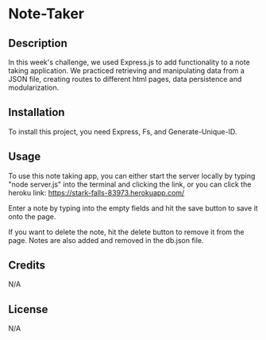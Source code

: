 # Note-Taker
## Description

In this week's challenge, we used Express.js to add functionality to a note taking application. We practiced retrieving and manipulating data from a JSON file, creating routes to different html pages, data persistence and modularization. 

## Installation

To install this project, you need Express, Fs, and Generate-Unique-ID.

## Usage

To use this note taking app, you can either start the server locally by typing "node server.js" into the terminal and clicking the link, or you can click the heroku link: https://stark-falls-83973.herokuapp.com/

Enter a note by typing into the empty fields and hit the save button to save it onto the page. 

If you want to delete the note, hit the delete button to remove it from the page. Notes are also added and removed in the db.json file. 

## Credits

N/A

## License

N/A
